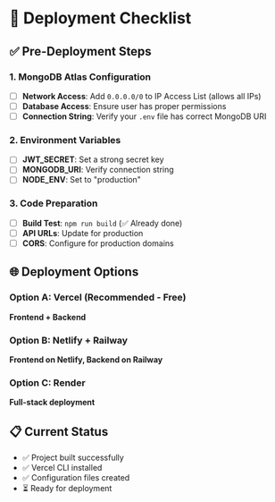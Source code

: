 # 🚀 Deployment Checklist

## ✅ Pre-Deployment Steps

### 1. MongoDB Atlas Configuration
- [ ] **Network Access**: Add `0.0.0.0/0` to IP Access List (allows all IPs)
- [ ] **Database Access**: Ensure user has proper permissions
- [ ] **Connection String**: Verify your `.env` file has correct MongoDB URI

### 2. Environment Variables
- [ ] **JWT_SECRET**: Set a strong secret key
- [ ] **MONGODB_URI**: Verify connection string
- [ ] **NODE_ENV**: Set to "production"

### 3. Code Preparation
- [ ] **Build Test**: `npm run build` (✅ Already done)
- [ ] **API URLs**: Update for production
- [ ] **CORS**: Configure for production domains

## 🌐 Deployment Options

### Option A: Vercel (Recommended - Free)
**Frontend + Backend**

### Option B: Netlify + Railway
**Frontend on Netlify, Backend on Railway**

### Option C: Render
**Full-stack deployment**

## 📋 Current Status
- ✅ Project built successfully
- ✅ Vercel CLI installed
- ✅ Configuration files created
- ⏳ Ready for deployment

